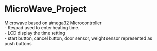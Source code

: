 # MicroWave_Project
Microwave based on atmega32 Microcontroller<br/> - Keypad used to enter heating time.<br/> - LCD display the time setting <br/>- start button, cancel button, door sensor, weight sensor represented as push buttons

